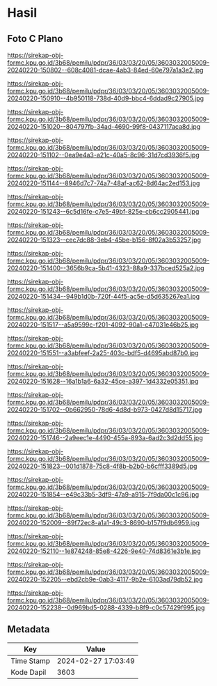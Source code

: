 # Hasil

## Foto C Plano

https://sirekap-obj-formc.kpu.go.id/3b68/pemilu/pdpr/36/03/03/20/05/3603032005009-20240220-150802--608c4081-dcae-4ab3-84ed-60e797a1a3e2.jpg

https://sirekap-obj-formc.kpu.go.id/3b68/pemilu/pdpr/36/03/03/20/05/3603032005009-20240220-150910--4b950118-738d-40d9-bbc4-6ddad9c27905.jpg

https://sirekap-obj-formc.kpu.go.id/3b68/pemilu/pdpr/36/03/03/20/05/3603032005009-20240220-151020--804797fb-34ad-4690-99f8-0437117aca8d.jpg

https://sirekap-obj-formc.kpu.go.id/3b68/pemilu/pdpr/36/03/03/20/05/3603032005009-20240220-151102--0ea9e4a3-a21c-40a5-8c96-31d7cd3936f5.jpg

https://sirekap-obj-formc.kpu.go.id/3b68/pemilu/pdpr/36/03/03/20/05/3603032005009-20240220-151144--8946d7c7-74a7-48af-ac62-8d64ac2ed153.jpg

https://sirekap-obj-formc.kpu.go.id/3b68/pemilu/pdpr/36/03/03/20/05/3603032005009-20240220-151243--6c5d16fe-c7e5-49bf-825e-cb6cc2905441.jpg

https://sirekap-obj-formc.kpu.go.id/3b68/pemilu/pdpr/36/03/03/20/05/3603032005009-20240220-151323--cec7dc88-3eb4-45be-b156-8f02a3b53257.jpg

https://sirekap-obj-formc.kpu.go.id/3b68/pemilu/pdpr/36/03/03/20/05/3603032005009-20240220-151400--3656b9ca-5b41-4323-88a9-337bced525a2.jpg

https://sirekap-obj-formc.kpu.go.id/3b68/pemilu/pdpr/36/03/03/20/05/3603032005009-20240220-151434--949b1d0b-720f-44f5-ac5e-d5d635267ea1.jpg

https://sirekap-obj-formc.kpu.go.id/3b68/pemilu/pdpr/36/03/03/20/05/3603032005009-20240220-151517--a5a9599c-f201-4092-90a1-c47031e46b25.jpg

https://sirekap-obj-formc.kpu.go.id/3b68/pemilu/pdpr/36/03/03/20/05/3603032005009-20240220-151551--a3abfeef-2a25-403c-bdf5-d4695abd87b0.jpg

https://sirekap-obj-formc.kpu.go.id/3b68/pemilu/pdpr/36/03/03/20/05/3603032005009-20240220-151628--16a1b1a6-6a32-45ce-a397-1d4332e05351.jpg

https://sirekap-obj-formc.kpu.go.id/3b68/pemilu/pdpr/36/03/03/20/05/3603032005009-20240220-151702--0b662950-78d6-4d8d-b973-0427d8d15717.jpg

https://sirekap-obj-formc.kpu.go.id/3b68/pemilu/pdpr/36/03/03/20/05/3603032005009-20240220-151746--2a9eec1e-4490-455a-893a-6ad2c3d2dd55.jpg

https://sirekap-obj-formc.kpu.go.id/3b68/pemilu/pdpr/36/03/03/20/05/3603032005009-20240220-151823--001d1878-75c8-4f8b-b2b0-b6cfff3389d5.jpg

https://sirekap-obj-formc.kpu.go.id/3b68/pemilu/pdpr/36/03/03/20/05/3603032005009-20240220-151854--e49c33b5-3df9-47a9-a915-7f9da00c1c96.jpg

https://sirekap-obj-formc.kpu.go.id/3b68/pemilu/pdpr/36/03/03/20/05/3603032005009-20240220-152009--89f72ec8-a1a1-49c3-8690-b157f9db6959.jpg

https://sirekap-obj-formc.kpu.go.id/3b68/pemilu/pdpr/36/03/03/20/05/3603032005009-20240220-152110--1e874248-85e8-4226-9e40-74d8361e3b1e.jpg

https://sirekap-obj-formc.kpu.go.id/3b68/pemilu/pdpr/36/03/03/20/05/3603032005009-20240220-152205--ebd2cb9e-0ab3-4117-9b2e-6103ad79db52.jpg

https://sirekap-obj-formc.kpu.go.id/3b68/pemilu/pdpr/36/03/03/20/05/3603032005009-20240220-152238--0d969bd5-0288-4339-b8f9-c0c57429f995.jpg


## Metadata

| Key        | Value               |
| ---------- | ------------------- |
| Time Stamp | 2024-02-27 17:03:49 |
| Kode Dapil | 3603                |



